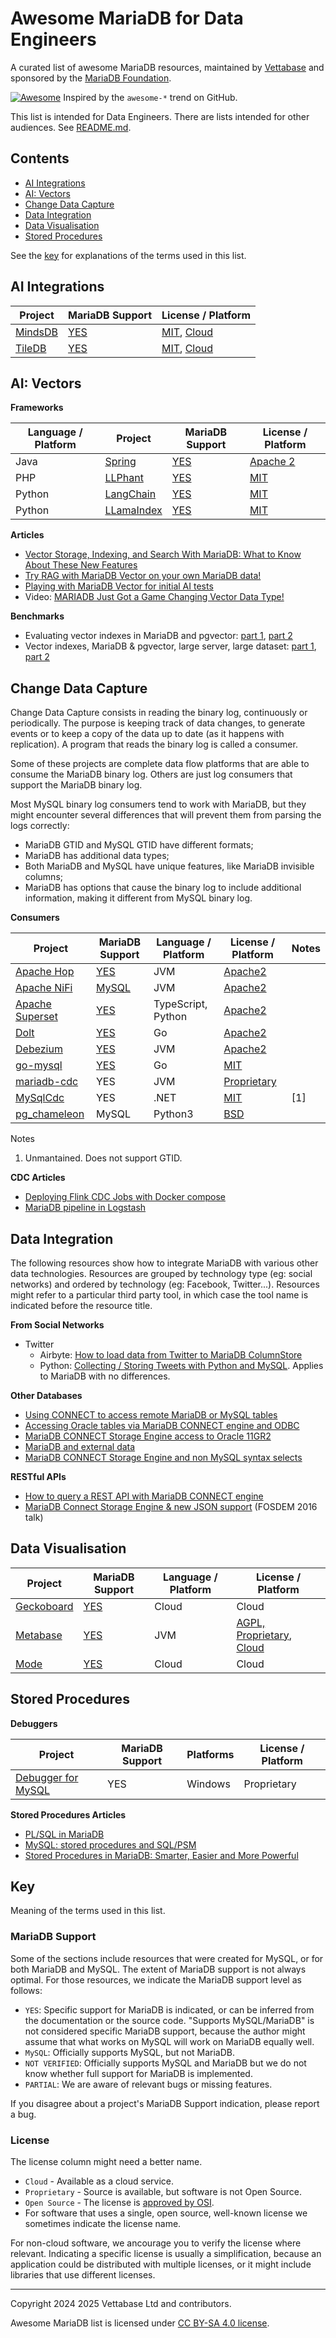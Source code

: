# Awesome MariaDB for Data Engineers

A curated list of awesome MariaDB resources, maintained by [Vettabase](https://vettabase.com) and sponsored by the [MariaDB Foundation](https://mariadb.org/).

[![Awesome](https://cdn.rawgit.com/sindresorhus/awesome/d7305f38d29fed78fa85652e3a63e154dd8e8829/media/badge.svg)](https://github.com/sindresorhus/awesome) Inspired by the `awesome-*` trend on GitHub.

This list is intended for Data Engineers. There are lists intended for other audiences. See [README.md](README.md).

## Contents

- [AI Integrations](#ai-integrations)
- [AI: Vectors](#ai-vectors)
- [Change Data Capture](#change-data-capture)
- [Data Integration](#data-integration)
- [Data Visualisation](#data-visualisation)
- [Stored Procedures](#stored-procedures)

See the [key](#key) for explanations of the terms used in this list.

## AI Integrations

| Project                                                          | MariaDB Support   | License / Platform                   |
|------------------------------------------------------------------|-------------------|--------------------------------------|
| [MindsDB](https://mindsdb.com/)                                  | [YES](https://docs.mindsdb.com/integrations/data-integrations/mariadb) | [MIT](https://github.com/mindsdb/mindsdb/blob/main/LICENSE), [Cloud](https://cloud.mindsdb.com/) |
| [TileDB](https://tiledb.com/)                                    | [YES](https://docs.tiledb.com/mariadb) | [MIT](https://github.com/TileDB-Inc/TileDB/blob/dev/LICENSE), [Cloud](https://tiledb.com/pricing/)

## AI: Vectors

**Frameworks**

| Language / Platform | Project                                        | MariaDB Support                                                                         | License / Platform                   |
|---------------------|------------------------------------------------|-----------------------------------------------------------------------------------------|--------------------------------------|
| Java                | [Spring](https://spring.io)                    | [YES](https://docs.spring.io/spring-ai/reference/api/vectordbs/mariadb.html)            | [Apache 2](https://www.apache.org/licenses/LICENSE-2.0) |
| PHP                 | [LLPhant](https://github.com/LLPhant/LLPhant)  | [YES](https://github.com/LLPhant/LLPhant/blob/main/devx/docker-compose-mariadb.yml)     | [MIT](https://github.com/LLPhant/LLPhant/blob/main/LICENSE.md) |
| Python              | [LangChain](https://www.langchain.com/)        | [YES](https://github.com/mariadb-corporation/langchain-mariadb)                         | [MIT](https://github.com/langchain-ai/langchain/blob/master/LICENSE) |
| Python              | [LLamaIndex](https://llamaindex.ai)            | [YES](https://docs.llamaindex.ai/en/stable/api_reference/storage/vector_store/mariadb/) | [MIT](https://github.com/run-llama/llama_index/blob/main/LICENSE) |

**Articles**

- [Vector Storage, Indexing, and Search With MariaDB: What to Know About These New Features](https://hackernoon.com/vector-storage-indexing-and-search-with-mariadb-what-to-know-about-these-new-features)
- [Try RAG with MariaDB Vector on your own MariaDB data!](https://mariadb.org/rag-with-mariadb-vector/)
- [Playing with MariaDB Vector for initial AI tests](https://fromdual.com/playing-with-mariadb-vector-for-initial-ai-tests)
- Video: [MARIADB Just Got a Game Changing Vector Data Type!](https://www.youtube.com/watch?v=MQT23wf_Vmo)

**Benchmarks**

- Evaluating vector indexes in MariaDB and pgvector: [part 1](https://smalldatum.blogspot.com/2025/01/evaluating-vector-indexes-in-mariadb.html), [part 2](https://smalldatum.blogspot.com/2025/01/evaluating-vector-indexes-in-mariadb_13.html)
- Vector indexes, MariaDB & pgvector, large server, large dataset: [part 1](https://smalldatum.blogspot.com/2025/01/vector-indexes-mariadb-pgvector-large_28.html), [part 2](https://smalldatum.blogspot.com/2025/01/vector-indexes-mariadb-pgvector-large_26.html)

## Change Data Capture

Change Data Capture consists in reading the binary log, continuously or periodically. The purpose is keeping track of data changes, to generate events or to keep a copy of the data up to date (as it happens with replication). A program that reads the binary log is called a consumer.

Some of these projects are complete data flow platforms that are able to consume the MariaDB binary log. Others are just log consumers that support the MariaDB binary log.

Most MySQL binary log consumers tend to work with MariaDB, but they might encounter several differences that will prevent them from parsing the logs correctly:

 - MariaDB GTID and MySQL GTID have different formats;
 - MariaDB has additional data types;
 - Both MariaDB and MySQL have unique features, like MariaDB invisible columns;
 - MariaDB has options that cause the binary log to include additional information, making it different from MySQL binary log.

**Consumers**

| Project                                                          | MariaDB Support   | Language / Platform   | License / Platform                   | Notes |
|------------------------------------------------------------------|-------------------|-----------------------|--------------------------------------|-------|
| [Apache Hop](https://hop.apache.org/)                            | [YES](https://hop.apache.org/manual/latest/database/databases/mariadb.html)                 | JVM                  | [Apache2](https://github.com/apache/hop/blob/main/LICENSE) |  |
| [Apache NiFi](https://nifi.apache.org/)                          | [MySQL](https://nifi.apache.org/docs/nifi-docs/components/org.apache.nifi/nifi-cdc-mysql-nar/1.24.0/org.apache.nifi.cdc.mysql.processors.CaptureChangeMySQL/index.html)                                                                                                       | JVM                  | [Apache2](https://github.com/apache/nifi/blob/main/LICENSE) |  |
| [Apache Superset](https://github.com/apache/superset)            | [YES](https://github.com/apache/superset) | TypeScript, Python  | [Apache2](https://github.com/apache/superset/blob/master/LICENSE.txt) |  |
| [Dolt](https://dolthub.com/)                                     | [YES](https://docs.dolthub.com/guides/binlog-replication)  | Go        | [Apache2](https://github.com/dolthub/dolt/blob/main/LICENSE) |  |
| [Debezium](https://github.com/madvirus/mariadb-cdc)              | [YES](https://debezium.io/documentation/reference/stable/connectors/mysql.html#mysql-mariadb-support)  | JVM       | [Apache2](https://debezium.io/license/) |  |
| [go-mysql](https://github.com/go-mysql-org/go-mysql)    | [YES](https://github.com/go-mysql-org/go-mysql/blob/master/mysql/const.go) | Go | [MIT](https://github.com/go-mysql-org/go-mysql/blob/master/LICENSE) |  |
| [mariadb-cdc](https://github.com/madvirus/mariadb-cdc)           | YES               | JVM                  | [Proprietary](https://github.com/madvirus/mariadb-cdc/issues/1) |  |
| [MySqlCdc](https://github.com/rusuly/MySqlCdc)                   | YES               | .NET                  | [MIT](https://github.com/rusuly/MySqlCdc/blob/main/LICENSE) | [1] |
| [pg_chameleon](https://pgchameleon.org/)                         | MySQL             | Python3               | [BSD](https://github.com/the4thdoctor/pg_chameleon/blob/main/LICENSE.txt) |  |

Notes

1. Unmantained. Does not support GTID.

**CDC Articles**

- [Deploying Flink CDC Jobs with Docker compose](https://gordonmurray.com/data/2023/11/02/deploying-flink-cdc-jobs-with-docker-compose.html)
- [MariaDB pipeline in Logstash](https://www.suncrescent.net/2020/06/mariadb-pipeline-in-logstash/)

## Data Integration

The following resources show how to integrate MariaDB with various other data technologies. Resources are grouped by technology type (eg: social networks) and ordered by technology (eg: Facebook, Twitter...). Resources might refer to a particular third party tool, in which case the tool name is indicated before the resource title.

**From Social Networks**

- Twitter
  - Airbyte: [How to load data from Twitter to MariaDB ColumnStore](https://airbyte.com/how-to-sync/twitter-to-mariadb-columnstore)
  - Python: [Collecting / Storing Tweets with Python and MySQL](https://pythondata.com/collecting-storing-tweets-python-mysql/). Applies to MariaDB with no differences.

**Other Databases**

- [Using CONNECT to access remote MariaDB or MySQL tables](https://vettabase.com/using-connect-to-access-remote-mariadb-or-mysql-tables/)
- [Accessing Oracle tables via MariaDB CONNECT engine and ODBC](https://mysqlentomologist.blogspot.com/2017/04/accessing-oracle-tables-via-mariadb.html)
- [MariaDB CONNECT Storage Engine access to Oracle 11GR2](https://serge.frezefond.com/2013/12/mariadb-connect-storage-engine-access-to-oracle-11gr2/)
- [MariaDB and external data](https://www.easysoft.com/blog/mariadb.html)
- [MariaDB CONNECT Storage Engine and non MySQL syntax selects](https://serge.frezefond.com/2013/12/mariadb-connect-storage-engine-and-non-mysql-syntax-selects/)

**RESTful APIs**

- [How to query a REST API with MariaDB CONNECT engine](https://vettabase.com/how-to-query-a-rest-api-with-mariadb-connect-engine/)
- [MariaDB Connect Storage Engine & new JSON support](https://av.tib.eu/media/30968) (FOSDEM 2016 talk)

## Data Visualisation

| Project                                                          | MariaDB Support   | Language / Platform   | License / Platform                   |
|------------------------------------------------------------------|-------------------|-----------------------|--------------------------------------|
| [Geckoboard](https://www.geckoboard.com/)                        | [YES](https://www.geckoboard.com/product/data-sources/mariadb/) | Cloud | Cloud |
| [Metabase](https://www.metabase.com/)                            | [YES](https://www.metabase.com/data_sources/mariadb) | JVM | [AGPL, Proprietary](https://github.com/metabase/metabase/blob/master/LICENSE.txt), [Cloud](https://www.metabase.com/pricing/) |
| [Mode](https://mode.com/)                                        | [YES](https://mode.com/integrations/mariadb) | Cloud | Cloud |

## Stored Procedures

**Debuggers**

| Project                                                          | MariaDB Support   | Platforms   | License / Platform                   |
|------------------------------------------------------------------|-------------------|-------------|--------------------------------------|
| [Debugger for MySQL](http://mydebugger.com/)                     | YES               | Windows     | Proprietary                          |

**Stored Procedures Articles**

- [PL/SQL in MariaDB](https://ocelot.ca/blog/blog/2017/01/15/plsql-in-mariadb/)
- [MySQL: stored procedures and SQL/PSM](https://www.abis.be/html/en2012-10_MySQL_procedures.html)
- [Stored Procedures in MariaDB: Smarter, Easier and More Powerful](https://vettabase.com/stored-procedures-in-mariadb-smarter-easier-and-more-powerful/)

## Key

Meaning of the terms used in this list.

### MariaDB Support

Some of the sections include resources that were created for MySQL, or for both MariaDB and MySQL. The extent of MariaDB support is not always optimal. For those resources, we indicate the MariaDB support level as follows:

- `YES`: Specific support for MariaDB is indicated, or can be inferred from the documentation or the source code. "Supports MySQL/MariaDB" is not considered specific MariaDB support, because the author might assume that what works on MySQL will work on MariaDB equally well.
- `MySQL`: Officially supports MySQL, but not MariaDB.
- `NOT VERIFIED`: Officially supports MySQL and MariaDB but we do not know whether full support for MariaDB is implemented.
- `PARTIAL`: We are aware of relevant bugs or missing features.

If you disagree about a project's MariaDB Support indication, please report a bug.

### License

The license column might need a better name.

- `Cloud` - Available as a cloud service.
- `Proprietary` - Source is available, but software is not Open Source.
- `Open Source` - The license is [approved by OSI](https://opensource.org/licenses).
- For software that uses a single, open source, well-known license we sometimes indicate the license name.

For non-cloud software, we ancourage you to verify the license where relevant. Indicating a specific license is usually a simplification, because an application could be distributed with multiple licenses, or it might include libraries that use different licenses.


---

Copyright 2024 2025 Vettabase Ltd and contributors.

Awesome MariaDB list is licensed under [CC BY-SA 4.0 license](https://creativecommons.org/licenses/by-sa/4.0/).
